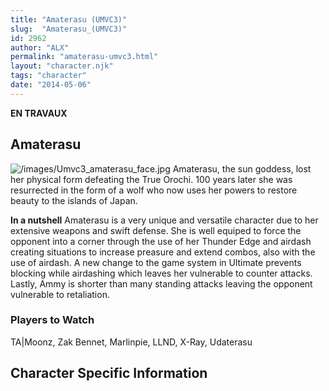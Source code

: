 ```yaml
---
title: "Amaterasu (UMVC3)"
slug:  "Amaterasu_(UMVC3)"
id: 2962
author: "ALX"
permalink: "amaterasu-umvc3.html"
layout: "character.njk"
tags: "character"
date: "2014-05-06"
---
```


**EN TRAVAUX**

## Amaterasu

![](/images/Umvc3_amaterasu_face.jpg‎ "/images/Umvc3_amaterasu_face.jpg‎")
Amaterasu, the sun goddess, lost her physical form defeating the True
Orochi. 100 years later she was resurrected in the form of a wolf who
now uses her powers to restore beauty to the islands of Japan.

**In a nutshell** Amaterasu is a very unique and versatile character due
to her extensive weapons and swift defense. She is well equiped to force
the opponent into a corner through the use of her Thunder Edge and
airdash creating situations to increase preasure and extend combos, also
with the use of airdash. A new change to the game system in Ultimate
prevents blocking while airdashing which leaves her vulnerable to
counter attacks. Lastly, Ammy is shorter than many standing attacks
leaving the opponent vulnerable to retaliation.

### Players to Watch

TA\|Moonz, Zak Bennet, Marlinpie, LLND, X-Ray, Udaterasu

## Character Specific Information
